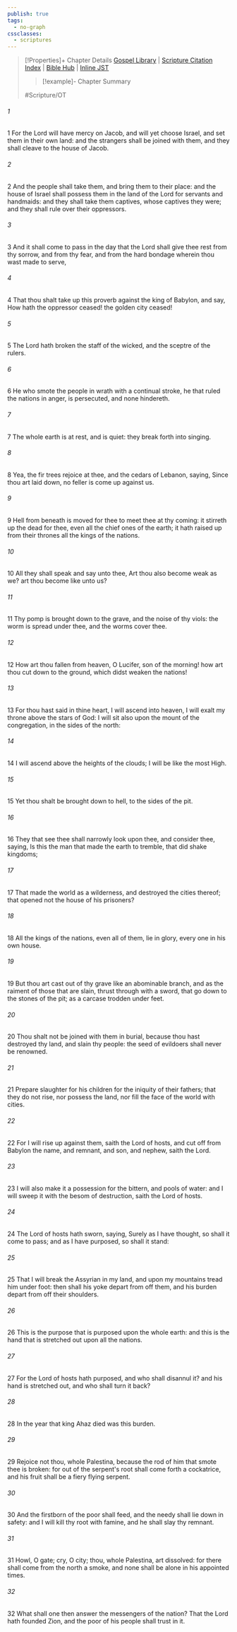```yaml
---
publish: true
tags:
  - no-graph
cssclasses:
  - scriptures
---
```

>[!Properties]+ Chapter Details
>[Gospel Library](https://churchofjesuschrist.org/study/scriptures/ot/isa/14?lang=eng)    |    [Scripture Citation Index](https://scriptures.byu.edu/#07b0e::c07b0e)    |    [Bible Hub](https://biblehub.com/isaiah/14.htm)    |    [Inline JST](https://scripturetoolbox.com/html/ic/Isaiah/14.html)
>>[!example]- Chapter Summary
>> 
> 
>
>#Scripture/OT
###### 1
1 For the Lord will have mercy on Jacob, and will yet choose Israel, and set them in their own land: and the strangers shall be joined with them, and they shall cleave to the house of Jacob.
###### 2
2 And the people shall take them, and bring them to their place: and the house of Israel shall possess them in the land of the Lord for servants and handmaids: and they shall take them captives, whose captives they were; and they shall rule over their oppressors.
###### 3
3 And it shall come to pass in the day that the Lord shall give thee rest from thy sorrow, and from thy fear, and from the hard bondage wherein thou wast made to serve,
###### 4
4 That thou shalt take up this proverb against the king of Babylon, and say, How hath the oppressor ceased! the golden city ceased!
###### 5
5 The Lord hath broken the staff of the wicked, and the sceptre of the rulers.
###### 6
6 He who smote the people in wrath with a continual stroke, he that ruled the nations in anger, is persecuted, and none hindereth.
###### 7
7 The whole earth is at rest, and is quiet: they break forth into singing.
###### 8
8 Yea, the fir trees rejoice at thee, and the cedars of Lebanon, saying, Since thou art laid down, no feller is come up against us.
###### 9
9 Hell from beneath is moved for thee to meet thee at thy coming: it stirreth up the dead for thee, even all the chief ones of the earth; it hath raised up from their thrones all the kings of the nations.
###### 10
10 All they shall speak and say unto thee, Art thou also become weak as we? art thou become like unto us?
###### 11
11 Thy pomp is brought down to the grave, and the noise of thy viols: the worm is spread under thee, and the worms cover thee.
###### 12
12 How art thou fallen from heaven, O Lucifer, son of the morning! how art thou cut down to the ground, which didst weaken the nations!
###### 13
13 For thou hast said in thine heart, I will ascend into heaven, I will exalt my throne above the stars of God: I will sit also upon the mount of the congregation, in the sides of the north:
###### 14
14 I will ascend above the heights of the clouds; I will be like the most High.
###### 15
15 Yet thou shalt be brought down to hell, to the sides of the pit.
###### 16
16 They that see thee shall narrowly look upon thee, and consider thee, saying, Is this the man that made the earth to tremble, that did shake kingdoms;
###### 17
17 That made the world as a wilderness, and destroyed the cities thereof; that opened not the house of his prisoners?
###### 18
18 All the kings of the nations, even all of them, lie in glory, every one in his own house.
###### 19
19 But thou art cast out of thy grave like an abominable branch, and as the raiment of those that are slain, thrust through with a sword, that go down to the stones of the pit; as a carcase trodden under feet.
###### 20
20 Thou shalt not be joined with them in burial, because thou hast destroyed thy land, and slain thy people: the seed of evildoers shall never be renowned.
###### 21
21 Prepare slaughter for his children for the iniquity of their fathers; that they do not rise, nor possess the land, nor fill the face of the world with cities.
###### 22
22 For I will rise up against them, saith the Lord of hosts, and cut off from Babylon the name, and remnant, and son, and nephew, saith the Lord.
###### 23
23 I will also make it a possession for the bittern, and pools of water: and I will sweep it with the besom of destruction, saith the Lord of hosts.
###### 24
24 The Lord of hosts hath sworn, saying, Surely as I have thought, so shall it come to pass; and as I have purposed, so shall it stand:
###### 25
25 That I will break the Assyrian in my land, and upon my mountains tread him under foot: then shall his yoke depart from off them, and his burden depart from off their shoulders.
###### 26
26 This is the purpose that is purposed upon the whole earth: and this is the hand that is stretched out upon all the nations.
###### 27
27 For the Lord of hosts hath purposed, and who shall disannul it? and his hand is stretched out, and who shall turn it back?
###### 28
28 In the year that king Ahaz died was this burden.
###### 29
29 Rejoice not thou, whole Palestina, because the rod of him that smote thee is broken: for out of the serpent's root shall come forth a cockatrice, and his fruit shall be a fiery flying serpent.
###### 30
30 And the firstborn of the poor shall feed, and the needy shall lie down in safety: and I will kill thy root with famine, and he shall slay thy remnant.
###### 31
31 Howl, O gate; cry, O city; thou, whole Palestina, art dissolved: for there shall come from the north a smoke, and none shall be alone in his appointed times.
###### 32
32 What shall one then answer the messengers of the nation? That the Lord hath founded Zion, and the poor of his people shall trust in it.
